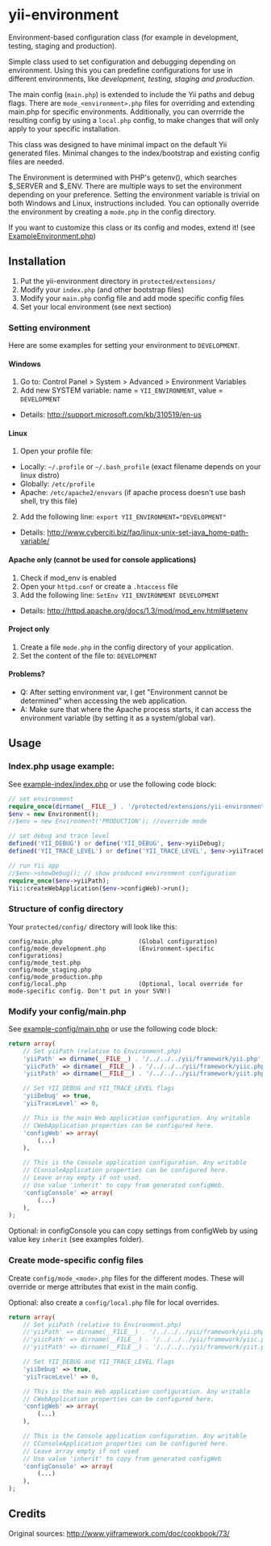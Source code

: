 yii-environment
===============

Environment-based configuration class (for example in development, testing, staging and production).

Simple class used to set configuration and debugging depending on environment.
Using this you can predefine configurations for use in different environments,
like _development, testing, staging and production_.

The main config (`main.php`) is extended to include the Yii paths and debug flags.
There are `mode_<environment>.php` files for overriding and extending main.php for specific environments.
Additionally, you can overrride the resulting config by using a `local.php` config, to make
changes that will only apply to your specific installation.

This class was designed to have minimal impact on the default Yii generated files.
Minimal changes to the index/bootstrap and existing config files are needed.

The Environment is determined with PHP's getenv(), which searches $_SERVER and $_ENV.
There are multiple ways to set the environment depending on your preference.
Setting the environment variable is trivial on both Windows and Linux, instructions included.
You can optionally override the environment by creating a `mode.php` in the config directory.

If you want to customize this class or its config and modes, extend it! (see [ExampleEnvironment.php](ExampleEnvironment.php))

## Installation

1. Put the yii-environment directory in `protected/extensions/`
2. Modify your `index.php` (and other bootstrap files)
3. Modify your `main.php` config file and add mode specific config files
4. Set your local environment (see next section)

### Setting environment

Here are some examples for setting your environment to `DEVELOPMENT`.

#### Windows

1. Go to: Control Panel > System > Advanced > Environment Variables
2. Add new SYSTEM variable: name = `YII_ENVIRONMENT`, value = `DEVELOPMENT`
 * Details: http://support.microsoft.com/kb/310519/en-us

#### Linux

1. Open your profile file:
 * Locally: `~/.profile` or `~/.bash_profile` (exact filename depends on your linux distro)
 * Globally: `/etc/profile`
 * Apache: `/etc/apache2/envvars` (if apache process doesn't use bash shell, try this file)
2. Add the following line: `export YII_ENVIRONMENT="DEVELOPMENT"`
 * Details: http://www.cyberciti.biz/faq/linux-unix-set-java_home-path-variable/

#### Apache only (cannot be used for console applications)

1. Check if mod_env is enabled
2. Open your `httpd.conf` or create a `.htaccess` file
3. Add the following line: `SetEnv YII_ENVIRONMENT DEVELOPMENT`
 * Details: http://httpd.apache.org/docs/1.3/mod/mod_env.html#setenv

#### Project only

1. Create a file `mode.php` in the config directory of your application.
2. Set the content of the file to: `DEVELOPMENT`

#### Problems?

* Q: After setting environment var, I get "Environment cannot be determined" when accessing the web application.
* A: Make sure that where the Apache process starts, it can access the environment variable (by setting it as a system/global var).

## Usage

### Index.php usage example:

See [example-index/index.php](example-index/index.php) or use the following code block:

```php
// set environment
require_once(dirname(__FILE__) . '/protected/extensions/yii-environment/Environment.php');
$env = new Environment();
//$env = new Environment('PRODUCTION'); //override mode

// set debug and trace level
defined('YII_DEBUG') or define('YII_DEBUG', $env->yiiDebug);
defined('YII_TRACE_LEVEL') or define('YII_TRACE_LEVEL', $env->yiiTraceLevel);

// run Yii app
//$env->showDebug(); // show produced environment configuration
require_once($env->yiiPath);
Yii::createWebApplication($env->configWeb)->run();
```

### Structure of config directory

Your `protected/config/` directory will look like this:

```
config/main.php                     (Global configuration)
config/mode_development.php         (Environment-specific configurations)
config/mode_test.php
config/mode_staging.php
config/mode_production.php
config/local.php                    (Optional, local override for mode-specific config. Don't put in your SVN!)
```

### Modify your config/main.php

See [example-config/main.php](example-config/main.php) or use the following code block:

```php
return array(
    // Set yiiPath (relative to Environment.php)
    'yiiPath' => dirname(__FILE__) . '/../../../yii/framework/yii.php',
    'yiicPath' => dirname(__FILE__) . '/../../../yii/framework/yiic.php',
    'yiitPath' => dirname(__FILE__) . '/../../../yii/framework/yiit.php',

    // Set YII_DEBUG and YII_TRACE_LEVEL flags
    'yiiDebug' => true,
    'yiiTraceLevel' => 0,

    // This is the main Web application configuration. Any writable
    // CWebApplication properties can be configured here.
    'configWeb' => array(
        (...)
    ),

    // This is the Console application configuration. Any writable
    // CConsoleApplication properties can be configured here.
    // Leave array empty if not used.
    // Use value 'inherit' to copy from generated configWeb.
    'configConsole' => array(
        (...)
    ),
);
```

Optional: in configConsole you can copy settings from configWeb by using value key `inherit` (see examples folder).

### Create mode-specific config files

Create `config/mode_<mode>.php` files for the different modes. These will override or merge attributes that exist in the main config.

Optional: also create a `config/local.php` file for local overrides.

```php
return array(
    // Set yiiPath (relative to Environment.php)
    //'yiiPath' => dirname(__FILE__) . '/../../../yii/framework/yii.php',
    //'yiicPath' => dirname(__FILE__) . '/../../../yii/framework/yiic.php',
    //'yiitPath' => dirname(__FILE__) . '/../../../yii/framework/yiit.php',

    // Set YII_DEBUG and YII_TRACE_LEVEL flags
    'yiiDebug' => true,
    'yiiTraceLevel' => 0,

    // This is the main Web application configuration. Any writable
    // CWebApplication properties can be configured here.
    'configWeb' => array(
        (...)
    ),

    // This is the Console application configuration. Any writable
    // CConsoleApplication properties can be configured here.
    // Leave array empty if not used
    // Use value 'inherit' to copy from generated configWeb
    'configConsole' => array(
        (...)
    ),
);
```

## Credits

Original sources: http://www.yiiframework.com/doc/cookbook/73/
